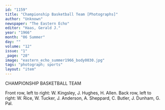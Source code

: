 ```yaml
---
id: "1159"
title: "Championship Basketball Team [Photographs]"
author: "Unknown"
newspaper: "The Eastern Echo"
editor: "Haas, Gerald J."
year: "1966"
month: "06 Summer"
day: ""
volume: "12"
issue: "1"
_page: "28"
image: "eastern_echo_summer1966_body0030.jpg"
tags: "photograph; sports"
layout: "item"
---
```

CHAMPIONSHIP
BASKETBALL
TEAM

Front row, left to right: W. Kingsley,
J. Hughes, H. Allen. Back row, left to
right: W. Rice, W. Tucker, J. Anderson,
A. Sheppard, C. Butler, J. Dunham, G.
Pal.
